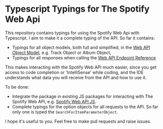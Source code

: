 # Typescript Typings for The Spotify Web Api

This repository contains typings for using the Spotify Web Api with Typescript. I aim to make it a complete typing of the API. So far it contains:

* Typings for all object models, both full and simplified, in the [Web API Object Model](https://developer.spotify.com/web-api/object-model/), e.g. Track Object or Album Object,
* Typings for all responses when calling the [Web API Endpoint Reference](https://developer.spotify.com/web-api/endpoint-reference/)

This makes interacting with the Spotify Web API much easier, since you get access to code completion or 'IntelliSense' while coding, and the IDE understands what data you will receive from the API and how to use it.

To be done:

* Integrate the package in existing JS packages for interacting with The Spotify Web API, e.g. [Spotify Web API JS](https://github.com/JMPerez/spotify-web-api-js).
* Complete typings for the option objects for all requests to the API. So far only one is typed the ```SearchForItemParameterObject```.


I hope it's useful to you. Feel free to make pull requests and raise issues.